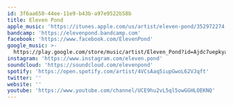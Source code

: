 ```yaml
---
id: 3f6aa650-44ee-11e9-b43b-a97e9522b58b
title: Eleven Pond
apple_music: 'https://itunes.apple.com/us/artist/eleven-pond/352972274'
bandcamp: 'https://elevenpond.bandcamp.com'
facebook: 'https://www.facebook.com/ElevenPond'
google_music: >-
  https://play.google.com/store/music/artist/Eleven_Pond?id=Ajdc7uepkyakv7gtsqn3j3h5eqy
instagram: 'https://www.instagram.com/eleven.pond'
soundcloud: 'https://soundcloud.com/elevenpond'
spotify: 'https://open.spotify.com/artist/4VCsAaq5iupGwoL62VJqft'
twitter: ''
website: ''
youtube: 'https://www.youtube.com/channel/UCE9hu2vL5ql5owGGHLOEKNQ'
---
```

